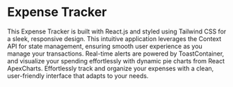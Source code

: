 # Expense Tracker

This Expense Tracker is built with React.js and styled using Tailwind CSS for a sleek, responsive design. This intuitive application leverages the Context API for state management, ensuring smooth user experience as you manage your transactions. Real-time alerts are powered by ToastContainer, and visualize your spending effortlessly with dynamic pie charts from React ApexCharts. Effortlessly track and organize your expenses with a clean, user-friendly interface that adapts to your needs.